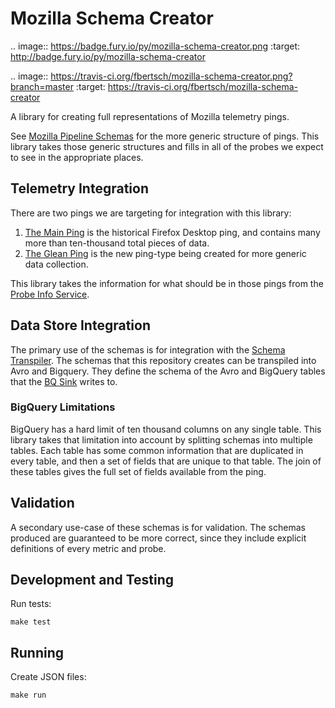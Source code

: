 # Mozilla Schema Creator

.. image:: https://badge.fury.io/py/mozilla-schema-creator.png
    :target: http://badge.fury.io/py/mozilla-schema-creator

.. image:: https://travis-ci.org/fbertsch/mozilla-schema-creator.png?branch=master
    :target: https://travis-ci.org/fbertsch/mozilla-schema-creator

A library for creating full representations of Mozilla telemetry pings.

See [Mozilla Pipeline Schemas](https://www.github.com/mozilla-services/mozilla-pipeline-services)
for the more generic structure of pings. This library takes those generic structures and fills in
all of the probes we expect to see in the appropriate places.

## Telemetry Integration

There are two pings we are targeting for integration with this library:

1. [The Main Ping](http://gecko-docs.mozilla.org.s3.amazonaws.com/toolkit/components/telemetry/telemetry/data/main-ping.html)
   is the historical Firefox Desktop ping, and contains many more than ten-thousand total pieces of data.
2. [The Glean Ping](https://github.com/mozilla/glean_parser) is the new ping-type being created for
   more generic data collection.

This library takes the information for what should be in those pings from the [Probe Info Service](https://www.github.com/mozilla/probe-scraper).

## Data Store Integration

The primary use of the schemas is for integration with the
[Schema Transpiler](https://www.github.com/mozilla/jsonschema-transpiler). 
The schemas that this repository creates can be transpiled into Avro and Bigquery. They define
the schema of the Avro and BigQuery tables that the [BQ Sink](https://www.github.com/mozilla/gcp-ingestion)
writes to.

### BigQuery Limitations

BigQuery has a hard limit of ten thousand columns on any single table. This library
takes that limitation into account by splitting schemas into multiple tables. Each
table has some common information that are duplicated in every table, and then a set
of fields that are unique to that table. The join of these tables gives the full
set of fields available from the ping.

## Validation

A secondary use-case of these schemas is for validation. The schemas produced are guaranteed to
be more correct, since they include explicit definitions of every metric and probe.

## Development and Testing

Run tests:
```
make test
```

## Running

Create JSON files:
```
make run
```
